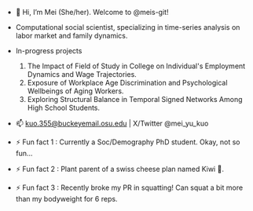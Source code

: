- 👋 Hi, I’m Mei (She/her). Welcome to @meis-git!
- Computational social scientist, specializing in time-series analysis on labor market and family dynamics. 
- In-progress projects

  1. The Impact of Field of Study in College on Individual's Employment Dynamics and Wage Trajectories.
  2. Exposure of Workplace Age Discrimination and Psychological Wellbeings of Aging Workers.
  3. Exploring Structural Balance in Temporal Signed Networks Among High School Students.
  
- 📫 kuo.355@buckeyemail.osu.edu | X/Twitter @mei_yu_kuo
  
- ⚡ Fun fact 1 : Currently a Soc/Demography PhD student. Okay, not so fun...
- ⚡ Fun fact 2 : Plant parent of a swiss cheese plan named Kiwi 🌱.
- ⚡ Fun fact 3 : Recently broke my PR in squatting! Can squat a bit more than my bodyweight for 6 reps.

<!---
meis-git/meis-git is a ✨ special ✨ repository because its `README.md` (this file) appears on your GitHub profile.
You can click the Preview link to take a look at your changes.
--->
